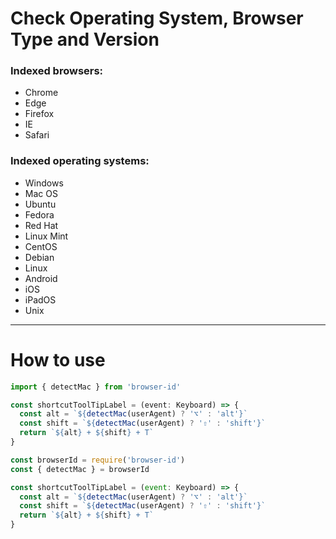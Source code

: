 # Check Operating System, Browser Type and Version

### Indexed browsers:

- Chrome
- Edge
- Firefox
- IE
- Safari

### Indexed operating systems:

- Windows
- Mac OS
- Ubuntu
- Fedora
- Red Hat
- Linux Mint
- CentOS
- Debian
- Linux
- Android
- iOS
- iPadOS
- Unix

---

# How to use

```ts
import { detectMac } from 'browser-id'

const shortcutToolTipLabel = (event: Keyboard) => {
  const alt = `${detectMac(userAgent) ? '⌥' : 'alt'}`
  const shift = `${detectMac(userAgent) ? '⇧' : 'shift'}`
  return `${alt} + ${shift} + T`
}
```

```cjs
const browserId = require('browser-id')
const { detectMac } = browserId

const shortcutToolTipLabel = (event: Keyboard) => {
  const alt = `${detectMac(userAgent) ? '⌥' : 'alt'}`
  const shift = `${detectMac(userAgent) ? '⇧' : 'shift'}`
  return `${alt} + ${shift} + T`
}
```
